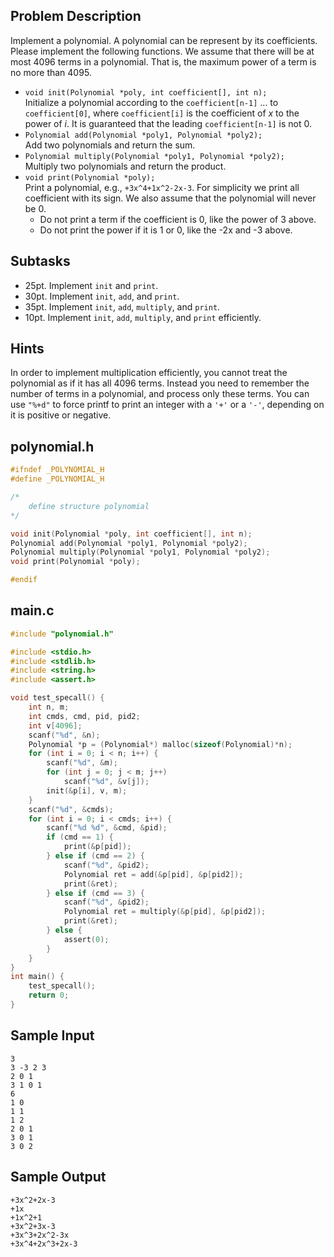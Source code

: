 ## Problem Description ##

Implement a polynomial. A polynomial can be represent by its coefficients. Please implement the following functions. We assume that there will be at most 4096 terms in a polynomial. That is, the maximum power of a term is no more than 4095. 

* `void init(Polynomial *poly, int coefficient[], int n);`  
Initialize a polynomial according to the `coefficient[n-1]` ... to `coefficient[0]`, where `coefficient[i]` is the coefficient of $x$ to the power of $i$. It is guaranteed that the leading `coefficient[n-1]` is not 0.
* `Polynomial add(Polynomial *poly1, Polynomial *poly2);`  
Add two polynomials and return the sum.
* `Polynomial multiply(Polynomial *poly1, Polynomial *poly2);`  
Multiply two polynomials and return the product.
* `void print(Polynomial *poly);`  
Print a polynomial, e.g., `+3x^4+1x^2-2x-3`. For simplicity we print all coefficient with its sign. We also assume that the polynomial will never be 0.
	* Do not print a term if the coefficient is 0, like the power of 3 above.
	* Do not print the power if it is 1 or 0, like the -2x and -3 above.

## Subtasks ##
* 25pt. Implement `init` and `print`.
* 30pt. Implement `init`, `add`, and `print`.
* 35pt. Implement `init`, `add`, `multiply`, and `print`.
* 10pt. Implement `init`, `add`, `multiply`, and `print` efficiently.

## Hints ##

In order to implement multiplication efficiently, you cannot treat the polynomial as if it has all 4096 terms. Instead you need to remember the number of terms in a polynomial, and process only these terms.
You can use `"%+d"` to force printf to print an integer with a `'+'` or a `'-'`, depending on it is positive or negative.

## polynomial.h ##

```c
#ifndef _POLYNOMIAL_H
#define _POLYNOMIAL_H

/*
	define structure polynomial
*/

void init(Polynomial *poly, int coefficient[], int n);
Polynomial add(Polynomial *poly1, Polynomial *poly2); 
Polynomial multiply(Polynomial *poly1, Polynomial *poly2);
void print(Polynomial *poly);

#endif
```

## main.c ##

```c
#include "polynomial.h"

#include <stdio.h>
#include <stdlib.h>
#include <string.h>
#include <assert.h>

void test_specall() {
	int n, m;
	int cmds, cmd, pid, pid2;
	int v[4096];
	scanf("%d", &n);
	Polynomial *p = (Polynomial*) malloc(sizeof(Polynomial)*n);
	for (int i = 0; i < n; i++) {
		scanf("%d", &m);
		for (int j = 0; j < m; j++)
			scanf("%d", &v[j]);
		init(&p[i], v, m);
	}
	scanf("%d", &cmds);
	for (int i = 0; i < cmds; i++) {
		scanf("%d %d", &cmd, &pid);
		if (cmd == 1) {
			print(&p[pid]);
		} else if (cmd == 2) {
			scanf("%d", &pid2);
			Polynomial ret = add(&p[pid], &p[pid2]);
			print(&ret);
		} else if (cmd == 3) {
			scanf("%d", &pid2);
			Polynomial ret = multiply(&p[pid], &p[pid2]);
			print(&ret);
		} else {
			assert(0);
		}
	}
}
int main() {
	test_specall();
	return 0;
}
```

## Sample Input ##
```
3
3 -3 2 3
2 0 1
3 1 0 1
6
1 0
1 1
1 2
2 0 1
3 0 1
3 0 2
```

## Sample Output ##
```
+3x^2+2x-3
+1x
+1x^2+1
+3x^2+3x-3
+3x^3+2x^2-3x
+3x^4+2x^3+2x-3
```
